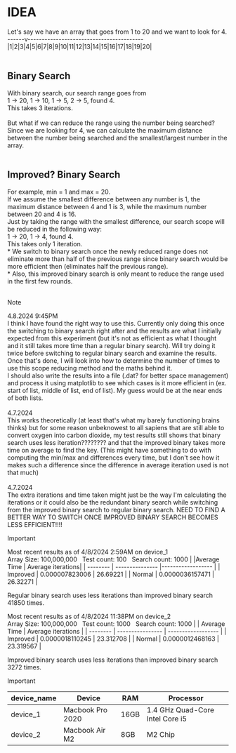# IDEA <br />
Let's say we have an array that goes from 1 to 20 and we want to look for 4.<br />
------v-----------------------------------------<br />
|1|2|3|4|5|6|7|8|9|10|11|12|13|14|15|16|17|18|19|20|<br />
<br />
## Binary Search <br />
With binary search, our search range goes from <br />
1 -> 20, 1 -> 10, 1 -> 5, 2 -> 5, found 4. <br />
This takes 3 iterations.<br />
<br />
But what if we can reduce the range using the number being searched?<br />
Since we are looking for 4, we can calculate the maximum distance between the number being searched and the smallest/largest number in the array.<br />
<br />
## Improved? Binary Search <br />
For example, min = 1 and max = 20.<br />
If we assume the smallest difference between any number is 1, the maximum distance between 4 and 1 is 3, while the maximum number between 20 and 4 is 16.<br />
Just by taking the range with the smallest difference, our search scope will be reduced in the following way:<br />
1 -> 20, 1 -> 4, found 4.<br />
This takes only 1 iteration.<br />
\* We switch to binary search once the newly reduced range does not eliminate more than half of the previous range since binary search would be more efficient then (eliminates half the previous range).<br />
\* Also, this improved binary search is only meant to reduce the range used in the first few rounds.<br /><br />
>[!NOTE]
>4.8.2024 9:45PM<br />
> I think I have found the right way to use this. Currently only doing this once the switching to binary search right after and the results are what I initially expected from this experiment (but it's not as efficient as what I thought and it still takes more time than a regular binary search). Will try doing it twice before switching to regular binary search and examine the results. Once that's done, I will look into how to determine the number of times to use this scope reducing method and the maths behind it. <br />
> I should also write the results into a file (.dat? for better space management) and process it using matplotlib to see which cases is it more efficient in (ex. start of list, middle of list, end of list). My guess would be at the near ends of both lists.<br ><br />
4.7.2024<br />
> This works theoretically (at least that's what my barely functioning brains thinks) but for some reason unbeknowest to all sapiens that are still able to convert oxygen into carbon dioxide, my test results still shows that binary search uses less iteration???????? and that the improved binary takes more time on average to find the key. (This might have something to do with computing the min/max and differences every time, but I don't see how it makes such a difference since the difference in average iteration used is not that much)<br /><br />
>4.7.2024<br />
> The extra iterations and time taken might just be the way I'm calculating the iterations or it could also be the redundant binary search while switching from the improved binary search to regular binary search. NEED TO FIND A BETTER WAY TO SWITCH ONCE IMPROVED BINARY SEARCH BECOMES LESS EFFICIENT!!!! 

> [!IMPORTANT]
> Most recent results as of 4/8/2024 2:59AM on device_1 <br />
> Array Size: 100,000,000 &nbsp; Test count: 100 &nbsp; Search count: 1000
> |          |Average Time     | Average iterations|
> | -------- | --------------- |------------------ |
> | Improved | 0.000007823006  | 26.69221          |
> | Normal   | 0.0000036157471 | 26.32271          |
> 
> Regular binary search uses less iterations than improved binary search 41850 times. 
>
> Most recent results as of 4/8/2024 11:38PM on device_2 <br />
> Array Size: 100,000,000 &nbsp; Test count: 1000 &nbsp; Search count: 1000
> |          | Average Time     | Average iterations |
> | -------- | ---------------- | ------------------ |
> | Improved | 0.0000018110245  | 23.312708          |
> | Normal   | 0.0000012468163  | 23.319567          |
>  
> Improved binary search uses less iterations than improved binary search 3272 times. 

> [!IMPORTANT]
> | device_name | Device           | RAM  | Processor                       |
> | ----------- | ---------------- | ---- | ------------------------------- |
> | device_1    | Macbook Pro 2020 | 16GB | 1.4 GHz Quad-Core Intel Core i5 |
> | device_2    | Macbook Air M2   | 8GB  | M2 Chip                         |
